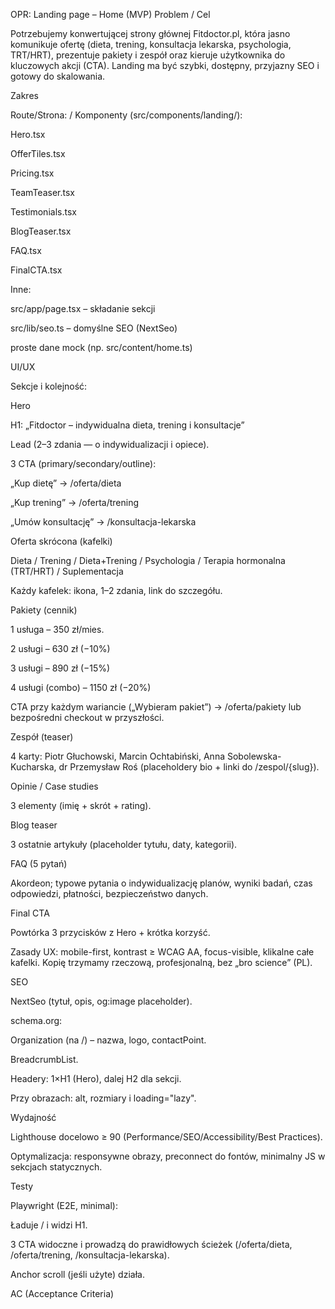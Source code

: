 OPR: Landing page – Home (MVP)
Problem / Cel

Potrzebujemy konwertującej strony głównej Fitdoctor.pl, która jasno komunikuje ofertę (dieta, trening, konsultacja lekarska, psychologia, TRT/HRT), prezentuje pakiety i zespół oraz kieruje użytkownika do kluczowych akcji (CTA). Landing ma być szybki, dostępny, przyjazny SEO i gotowy do skalowania.

Zakres

Route/Strona: /
Komponenty (src/components/landing/):

Hero.tsx

OfferTiles.tsx

Pricing.tsx

TeamTeaser.tsx

Testimonials.tsx

BlogTeaser.tsx

FAQ.tsx

FinalCTA.tsx

Inne:

src/app/page.tsx – składanie sekcji

src/lib/seo.ts – domyślne SEO (NextSeo)

proste dane mock (np. src/content/home.ts)

UI/UX

Sekcje i kolejność:

Hero

H1: „Fitdoctor – indywidualna dieta, trening i konsultacje”

Lead (2–3 zdania — o indywidualizacji i opiece).

3 CTA (primary/secondary/outline):

„Kup dietę” → /oferta/dieta

„Kup trening” → /oferta/trening

„Umów konsultację” → /konsultacja-lekarska

Oferta skrócona (kafelki)

Dieta / Trening / Dieta+Trening / Psychologia / Terapia hormonalna (TRT/HRT) / Suplementacja

Każdy kafelek: ikona, 1–2 zdania, link do szczegółu.

Pakiety (cennik)

1 usługa – 350 zł/mies.

2 usługi – 630 zł (−10%)

3 usługi – 890 zł (−15%)

4 usługi (combo) – 1150 zł (−20%)

CTA przy każdym wariancie („Wybieram pakiet”) → /oferta/pakiety lub bezpośredni checkout w przyszłości.

Zespół (teaser)

4 karty: Piotr Głuchowski, Marcin Ochtabiński, Anna Sobolewska-Kucharska, dr Przemysław Roś (placeholdery bio + linki do /zespol/{slug}).

Opinie / Case studies

3 elementy (imię + skrót + rating).

Blog teaser

3 ostatnie artykuły (placeholder tytułu, daty, kategorii).

FAQ (5 pytań)

Akordeon; typowe pytania o indywidualizację planów, wyniki badań, czas odpowiedzi, płatności, bezpieczeństwo danych.

Final CTA

Powtórka 3 przycisków z Hero + krótka korzyść.

Zasady UX: mobile-first, kontrast ≥ WCAG AA, focus-visible, klikalne całe kafelki.
Kopię trzymamy rzeczową, profesjonalną, bez „bro science” (PL).

SEO

NextSeo (tytuł, opis, og:image placeholder).

schema.org:

Organization (na /) – nazwa, logo, contactPoint.

BreadcrumbList.

Headery: 1×H1 (Hero), dalej H2 dla sekcji.

Przy obrazach: alt, rozmiary i loading="lazy".

Wydajność

Lighthouse docelowo ≥ 90 (Performance/SEO/Accessibility/Best Practices).

Optymalizacja: responsywne obrazy, preconnect do fontów, minimalny JS w sekcjach statycznych.

Testy

Playwright (E2E, minimal):

Ładuje / i widzi H1.

3 CTA widoczne i prowadzą do prawidłowych ścieżek (/oferta/dieta, /oferta/trening, /konsultacja-lekarska).

Anchor scroll (jeśli użyte) działa.

AC (Acceptance Criteria)
